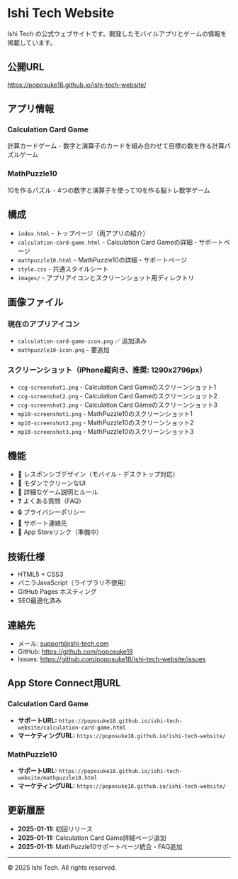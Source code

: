# Ishi Tech Website

Ishi Tech の公式ウェブサイトです。開発したモバイルアプリとゲームの情報を掲載しています。

## 公開URL
https://poposuke18.github.io/ishi-tech-website/

## アプリ情報

### Calculation Card Game
計算カードゲーム - 数字と演算子のカードを組み合わせて目標の数を作る計算パズルゲーム

### MathPuzzle10
10を作るパズル - 4つの数字と演算子を使って10を作る脳トレ数学ゲーム

## 構成

- `index.html` - トップページ（両アプリの紹介）
- `calculation-card-game.html` - Calculation Card Gameの詳細・サポートページ
- `mathpuzzle10.html` - MathPuzzle10の詳細・サポートページ
- `style.css` - 共通スタイルシート
- `images/` - アプリアイコンとスクリーンショット用ディレクトリ

## 画像ファイル

### 現在のアプリアイコン
- `calculation-card-game-icon.png` ✅ 追加済み
- `mathpuzzle10-icon.png` - 要追加

### スクリーンショット（iPhone縦向き、推奨: 1290x2796px）
- `ccg-screenshot1.png` - Calculation Card Gameのスクリーンショット1
- `ccg-screenshot2.png` - Calculation Card Gameのスクリーンショット2
- `ccg-screenshot3.png` - Calculation Card Gameのスクリーンショット3
- `mp10-screenshot1.png` - MathPuzzle10のスクリーンショット1
- `mp10-screenshot2.png` - MathPuzzle10のスクリーンショット2
- `mp10-screenshot3.png` - MathPuzzle10のスクリーンショット3

## 機能

- 📱 レスポンシブデザイン（モバイル・デスクトップ対応）
- 🎨 モダンでクリーンなUI
- 📝 詳細なゲーム説明とルール
- ❓ よくある質問（FAQ）
- 🔒 プライバシーポリシー
- 📧 サポート連絡先
- 🔗 App Storeリンク（準備中）

## 技術仕様

- HTML5 + CSS3
- バニラJavaScript（ライブラリ不使用）
- GitHub Pages ホスティング
- SEO最適化済み

## 連絡先

- メール: support@ishi-tech.com
- GitHub: https://github.com/poposuke18
- Issues: https://github.com/poposuke18/ishi-tech-website/issues

## App Store Connect用URL

### Calculation Card Game
- **サポートURL:** `https://poposuke18.github.io/ishi-tech-website/calculation-card-game.html`
- **マーケティングURL:** `https://poposuke18.github.io/ishi-tech-website/`

### MathPuzzle10 
- **サポートURL:** `https://poposuke18.github.io/ishi-tech-website/mathpuzzle10.html`
- **マーケティングURL:** `https://poposuke18.github.io/ishi-tech-website/`

## 更新履歴

- **2025-01-11:** 初回リリース
- **2025-01-11:** Calculation Card Game詳細ページ追加
- **2025-01-11:** MathPuzzle10サポートページ統合・FAQ追加

---

© 2025 Ishi Tech. All rights reserved.